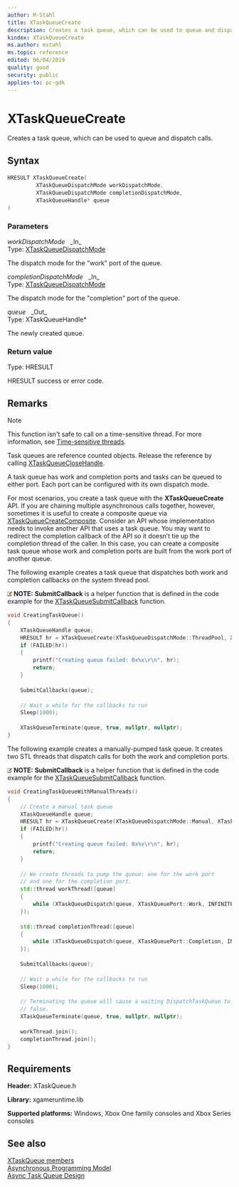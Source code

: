 ```yaml
---
author: M-Stahl
title: XTaskQueueCreate
description: Creates a task queue, which can be used to queue and dispatch calls.
kindex: XTaskQueueCreate
ms.author: mstahl
ms.topic: reference
edited: 06/04/2019
quality: good
security: public
applies-to: pc-gdk
---
```


# XTaskQueueCreate  

Creates a task queue, which can be used to queue and dispatch calls.  

## Syntax  
  
```cpp
HRESULT XTaskQueueCreate(  
         XTaskQueueDispatchMode workDispatchMode,  
         XTaskQueueDispatchMode completionDispatchMode,  
         XTaskQueueHandle* queue  
)  
```  
  
### Parameters  
  
*workDispatchMode* &nbsp;&nbsp;\_In\_  
Type: [XTaskQueueDispatchMode](../enums/xtaskqueuedispatchmode.md)  

  
The dispatch mode for the "work" port of the queue.  


*completionDispatchMode* &nbsp;&nbsp;\_In\_  
Type: [XTaskQueueDispatchMode](../enums/xtaskqueuedispatchmode.md)  

  
The dispatch mode for the "completion" port of the queue.  


*queue* &nbsp;&nbsp;\_Out\_  
Type: XTaskQueueHandle*  

  
The newly created queue.  


  
### Return value
Type: HRESULT
  
HRESULT success or error code.  
  
## Remarks  
  
> [!NOTE]
> This function isn't safe to call on a time-sensitive thread. For more information, see [Time-sensitive threads](../../../../system/overviews/time-sensitive-threads.md).  
  
Task queues are reference counted objects. Release the reference by calling [XTaskQueueCloseHandle](xtaskqueueclosehandle.md).  
  
A task queue has work and completion ports and tasks can be queued to either port. Each port can be configured with its own dispatch mode.  
  
For most scenarios, you create a task queue with the **XTaskQueueCreate** API. If you are chaining multiple asynchronous calls together, however, sometimes it is useful to create a composite queue via [XTaskQueueCreateComposite](xtaskqueuecreatecomposite.md). Consider an API whose implementation needs to invoke another API that uses a task queue. You may want to redirect the completion callback of the API so it doesn’t tie up the completion thread of the caller. In this case, you can create a composite task queue whose work and completion ports are built from the work port of another queue.  

The following example creates a task queue that dispatches both work and completion callbacks on the system thread pool.  

![alert](../../../../../../resources/gamecore/images/en-us/common/note.gif) **NOTE:** **SubmitCallback** is a helper function that is defined in the code example for the [XTaskQueueSubmitCallback](xtaskqueuesubmitcallback.md) function.

```cpp
void CreatingTaskQueue()
{
    XTaskQueueHandle queue;
    HRESULT hr = XTaskQueueCreate(XTaskQueueDispatchMode::ThreadPool, XTaskQueueDispatchMode::ThreadPool, &queue);
    if (FAILED(hr))
    {
        printf("Creating queue failed: 0x%x\r\n", hr);
        return;
    }

    SubmitCallbacks(queue);

    // Wait a while for the callbacks to run
    Sleep(1000);

    XTaskQueueTerminate(queue, true, nullptr, nullptr);
}
``` 
  
The following example creates a manually-pumped task queue. It creates two STL threads that dispatch calls for both the work and completion ports. 
  
![alert](../../../../../../resources/gamecore/images/en-us/common/note.gif) **NOTE:** **SubmitCallback** is a helper function that is defined in the code example for the [XTaskQueueSubmitCallback](xtaskqueuesubmitcallback.md) function.  

```cpp
void CreatingTaskQueueWithManualThreads()
{
    // Create a manual task queue
    XTaskQueueHandle queue;
    HRESULT hr = XTaskQueueCreate(XTaskQueueDispatchMode::Manual, XTaskQueueDispatchMode::Manual, &queue);
    if (FAILED(hr))
    {
        printf("Creating queue failed: 0x%x\r\n", hr);
        return;
    }

    // We create threads to pump the queue: one for the work port
    // and one for the completion port.
    std::thread workThread([queue]
    {
        while (XTaskQueueDispatch(queue, XTaskQueuePort::Work, INFINITE));
    });

    std::thread completionThread([queue]
    {
        while (XTaskQueueDispatch(queue, XTaskQueuePort::Completion, INFINITE));
    });

    SubmitCallbacks(queue);

    // Wait a while for the callbacks to run
    Sleep(1000);

    // Terminating the queue will cause a waiting DispatchTaskQueue to return
    // false.  
    XTaskQueueTerminate(queue, true, nullptr, nullptr);

    workThread.join();
    completionThread.join();
}
```
  
## Requirements  
  
**Header:** XTaskQueue.h
  
**Library:** xgameruntime.lib
  
**Supported platforms:** Windows, Xbox One family consoles and Xbox Series consoles  
  
## See also  
[XTaskQueue members](../xtaskqueue_members.md)  
[Asynchronous Programming Model](../../../../system/overviews/async-programming-model.md)  
[Async Task Queue Design](../../../../system/overviews/async-task-queue-design.md)   
  
  